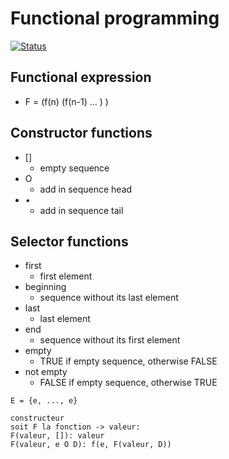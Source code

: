 # Functional programming

[![Status](https://img.shields.io/badge/Status-On_going-yellow.svg)]() 

## Functional expression
- F = (f(n) (f(n-1) ... ) )

## Constructor functions
- []
    - empty sequence
- O
    - add in sequence head
- •
    - add in sequence tail

## Selector functions
- first
    - first element
- beginning
    - sequence without its last element
- last
    - last element
- end
    - sequence without its first element
- empty
    - TRUE if empty sequence, otherwise FALSE
- not empty
    - FALSE if empty sequence, otherwise TRUE


```
E = {e, ..., e}

constructeur
soit F la fonction -> valeur:
F(valeur, []): valeur
F(valeur, e O D): f(e, F(valeur, D))
```